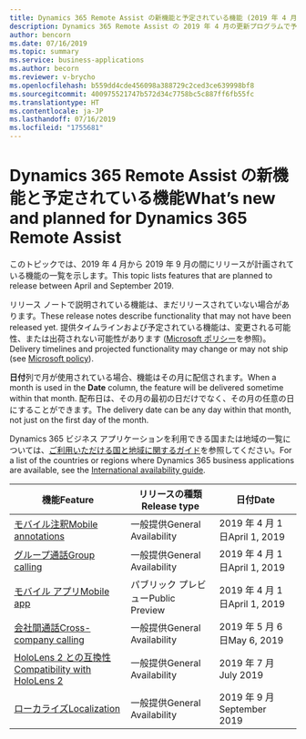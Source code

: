 ```yaml
---
title: Dynamics 365 Remote Assist の新機能と予定されている機能 (2019 年 4 月)
description: Dynamics 365 Remote Assist の 2019 年 4 月の更新プログラムで予定されている機能の一覧
author: bencorn
ms.date: 07/16/2019
ms.topic: summary
ms.service: business-applications
ms.author: becorn
ms.reviewer: v-brycho
ms.openlocfilehash: b559dd4cde456098a388729c2ced3ce639998bf8
ms.sourcegitcommit: 400975521747b572d34c7758bc5c887ff6fb55fc
ms.translationtype: HT
ms.contentlocale: ja-JP
ms.lasthandoff: 07/16/2019
ms.locfileid: "1755681"
---
```

#  <a name="whats-new-and-planned-for-dynamics-365-remote-assist"></a><span data-ttu-id="d4ab7-103">Dynamics 365 Remote Assist の新機能と予定されている機能</span><span class="sxs-lookup"><span data-stu-id="d4ab7-103">What’s new and planned for Dynamics 365 Remote Assist</span></span>


<span data-ttu-id="d4ab7-104">このトピックでは、2019 年 4 月から 2019 年 9 月の間にリリースが計画されている機能の一覧を示します。</span><span class="sxs-lookup"><span data-stu-id="d4ab7-104">This topic lists features that are planned to release between April and September 2019.</span></span> 

<span data-ttu-id="d4ab7-105">リリース ノートで説明されている機能は、まだリリースされていない場合があります。</span><span class="sxs-lookup"><span data-stu-id="d4ab7-105">These release notes describe functionality that may not have been released yet.</span></span> <span data-ttu-id="d4ab7-106">提供タイムラインおよび予定されている機能は、変更される可能性、または出荷されない可能性があります ([Microsoft ポリシー](https://go.microsoft.com/fwlink/p/?linkid=2007332)を参照)。</span><span class="sxs-lookup"><span data-stu-id="d4ab7-106">Delivery timelines and projected functionality may change or may not ship (see [Microsoft policy](https://go.microsoft.com/fwlink/p/?linkid=2007332)).</span></span>

<span data-ttu-id="d4ab7-107">**日付**列で月が使用されている場合、機能はその月に配信されます。</span><span class="sxs-lookup"><span data-stu-id="d4ab7-107">When a month is used in the **Date** column, the feature will be delivered sometime within that month.</span></span> <span data-ttu-id="d4ab7-108">配布日は、その月の最初の日だけでなく、その月の任意の日にすることができます。</span><span class="sxs-lookup"><span data-stu-id="d4ab7-108">The delivery date can be any day within that month, not just on the first day of the month.</span></span>

<span data-ttu-id="d4ab7-109">Dynamics 365 ビジネス アプリケーションを利用できる国または地域の一覧については、[ご利用いただける国と地域に関するガイド](https://aka.ms/dynamics_365_international_availability_deck)を参照してください。</span><span class="sxs-lookup"><span data-stu-id="d4ab7-109">For a list of the countries or regions where Dynamics 365 business applications are available, see the [International availability guide](https://aka.ms/dynamics_365_international_availability_deck).</span></span>



| <span data-ttu-id="d4ab7-110">機能</span><span class="sxs-lookup"><span data-stu-id="d4ab7-110">Feature</span></span>                                                                  | <span data-ttu-id="d4ab7-111">リリースの種類</span><span class="sxs-lookup"><span data-stu-id="d4ab7-111">Release type</span></span>         | <span data-ttu-id="d4ab7-112">日付</span><span class="sxs-lookup"><span data-stu-id="d4ab7-112">Date</span></span> |
|--------------------------------------------------------------------------|----------------------|----------------------|
| [<span data-ttu-id="d4ab7-113">モバイル注釈</span><span class="sxs-lookup"><span data-stu-id="d4ab7-113">Mobile annotations</span></span>](mobile-annotations.md)                               | <span data-ttu-id="d4ab7-114">一般提供</span><span class="sxs-lookup"><span data-stu-id="d4ab7-114">General Availability</span></span> | <span data-ttu-id="d4ab7-115">2019 年 4 月 1 日</span><span class="sxs-lookup"><span data-stu-id="d4ab7-115">April 1, 2019</span></span>             |
| [<span data-ttu-id="d4ab7-116">グループ通話</span><span class="sxs-lookup"><span data-stu-id="d4ab7-116">Group calling</span></span>](group-calling.md)                                         | <span data-ttu-id="d4ab7-117">一般提供</span><span class="sxs-lookup"><span data-stu-id="d4ab7-117">General Availability</span></span> | <span data-ttu-id="d4ab7-118">2019 年 4 月 1 日</span><span class="sxs-lookup"><span data-stu-id="d4ab7-118">April 1, 2019</span></span>             |
| [<span data-ttu-id="d4ab7-119">モバイル アプリ</span><span class="sxs-lookup"><span data-stu-id="d4ab7-119">Mobile app</span></span>](mobile-app.md)           | <span data-ttu-id="d4ab7-120">パブリック プレビュー</span><span class="sxs-lookup"><span data-stu-id="d4ab7-120">Public Preview</span></span> | <span data-ttu-id="d4ab7-121">2019 年 4 月 1 日</span><span class="sxs-lookup"><span data-stu-id="d4ab7-121">April 1, 2019</span></span>|
| [<span data-ttu-id="d4ab7-122">会社間通話</span><span class="sxs-lookup"><span data-stu-id="d4ab7-122">Cross-company calling</span></span>](cross-company-calling.md)|<span data-ttu-id="d4ab7-123">一般提供</span><span class="sxs-lookup"><span data-stu-id="d4ab7-123">General Availability</span></span>|<span data-ttu-id="d4ab7-124">2019 年 5 月 6 日</span><span class="sxs-lookup"><span data-stu-id="d4ab7-124">May 6, 2019</span></span>|
| [<span data-ttu-id="d4ab7-125">HoloLens 2 との互換性</span><span class="sxs-lookup"><span data-stu-id="d4ab7-125">Compatibility with HoloLens 2</span></span>](hololens-2.md)|<span data-ttu-id="d4ab7-126">一般提供</span><span class="sxs-lookup"><span data-stu-id="d4ab7-126">General Availability</span></span>|<span data-ttu-id="d4ab7-127">2019 年 7 月</span><span class="sxs-lookup"><span data-stu-id="d4ab7-127">July 2019</span></span>|
| [<span data-ttu-id="d4ab7-128">ローカライズ</span><span class="sxs-lookup"><span data-stu-id="d4ab7-128">Localization</span></span>](localization.md)       | <span data-ttu-id="d4ab7-129">一般提供</span><span class="sxs-lookup"><span data-stu-id="d4ab7-129">General Availability</span></span> | <span data-ttu-id="d4ab7-130">2019 年 9 月</span><span class="sxs-lookup"><span data-stu-id="d4ab7-130">September 2019</span></span>             |

